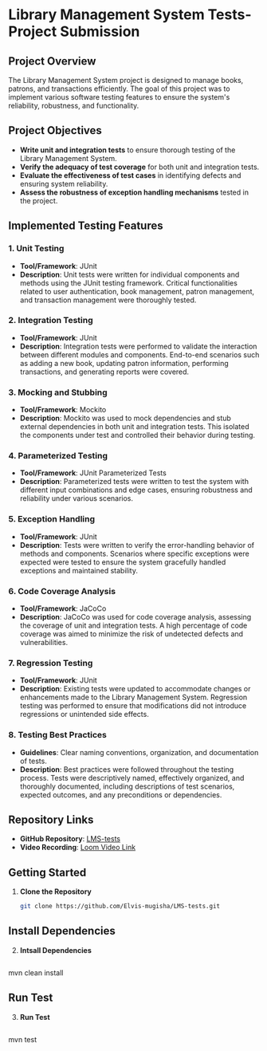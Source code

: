 # Library Management System Tests- Project Submission

## Project Overview
The Library Management System project is designed to manage books, patrons, and transactions efficiently. The goal of this project was to implement various software testing features to ensure the system's reliability, robustness, and functionality.

## Project Objectives
- **Write unit and integration tests** to ensure thorough testing of the Library Management System.
- **Verify the adequacy of test coverage** for both unit and integration tests.
- **Evaluate the effectiveness of test cases** in identifying defects and ensuring system reliability.
- **Assess the robustness of exception handling mechanisms** tested in the project.

## Implemented Testing Features

### 1. Unit Testing
- **Tool/Framework**: JUnit
- **Description**: Unit tests were written for individual components and methods using the JUnit testing framework. Critical functionalities related to user authentication, book management, patron management, and transaction management were thoroughly tested.

### 2. Integration Testing
- **Tool/Framework**: JUnit
- **Description**: Integration tests were performed to validate the interaction between different modules and components. End-to-end scenarios such as adding a new book, updating patron information, performing transactions, and generating reports were covered.

### 3. Mocking and Stubbing
- **Tool/Framework**: Mockito
- **Description**: Mockito was used to mock dependencies and stub external dependencies in both unit and integration tests. This isolated the components under test and controlled their behavior during testing.

### 4. Parameterized Testing
- **Tool/Framework**: JUnit Parameterized Tests
- **Description**: Parameterized tests were written to test the system with different input combinations and edge cases, ensuring robustness and reliability under various scenarios.

### 5. Exception Handling
- **Tool/Framework**: JUnit
- **Description**: Tests were written to verify the error-handling behavior of methods and components. Scenarios where specific exceptions were expected were tested to ensure the system gracefully handled exceptions and maintained stability.

### 6. Code Coverage Analysis
- **Tool/Framework**: JaCoCo
- **Description**: JaCoCo was used for code coverage analysis, assessing the coverage of unit and integration tests. A high percentage of code coverage was aimed to minimize the risk of undetected defects and vulnerabilities.

### 7. Regression Testing
- **Tool/Framework**: JUnit
- **Description**: Existing tests were updated to accommodate changes or enhancements made to the Library Management System. Regression testing was performed to ensure that modifications did not introduce regressions or unintended side effects.

### 8. Testing Best Practices
- **Guidelines**: Clear naming conventions, organization, and documentation of tests.
- **Description**: Best practices were followed throughout the testing process. Tests were descriptively named, effectively organized, and thoroughly documented, including descriptions of test scenarios, expected outcomes, and any preconditions or dependencies.

## Repository Links
- **GitHub Repository**: [LMS-tests](https://github.com/Elvis-mugisha/LMS-tests)
- **Video Recording**: [Loom Video Link](#)

## Getting Started

1. **Clone the Repository**
   ```bash
   git clone https://github.com/Elvis-mugisha/LMS-tests.git

## Install Dependencies

2. **Intsall Dependencies**
   ```terminal
 mvn clean install

## Run Test

3. **Run Test**
   ```terminal
mvn test 
   
